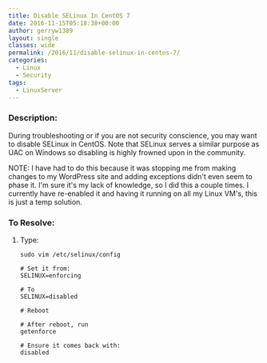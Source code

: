 ```yaml
---
title: Disable SELinux In CentOS 7
date: 2016-11-15T05:18:38+00:00
author: gerryw1389
layout: single
classes: wide
permalink: /2016/11/disable-selinux-in-centos-7/
categories:
  - Linux
  - Security
tags:
  - LinuxServer
---
```

<!--more-->

### Description:

During troubleshooting or if you are not security conscience, you may want to disable SELinux in CentOS. Note that SELinux serves a similar purpose as UAC on Windows so disabling is highly frowned upon in the community.

NOTE: I have had to do this because it was stopping me from making changes to my WordPress site and adding exceptions didn't even seem to phase it. I'm sure it's my lack of knowledge, so I did this a couple times. I currently have re-enabled it and having it running on all my Linux VM's, this is just a temp solution.

### To Resolve:

1. Type:

   ```shell
   sudo vim /etc/selinux/config

   # Set it from:
   SELINUX=enforcing 

   # To 
   SELINUX=disabled

   # Reboot

   # After reboot, run 
   getenforce

   # Ensure it comes back with:
   disabled
   ```